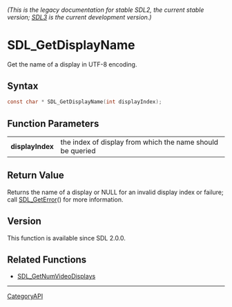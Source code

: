 ###### (This is the legacy documentation for stable SDL2, the current stable version; [SDL3](https://wiki.libsdl.org/SDL3/) is the current development version.)
# SDL_GetDisplayName

Get the name of a display in UTF-8 encoding.

## Syntax

```c
const char * SDL_GetDisplayName(int displayIndex);

```

## Function Parameters

|                      |                                                            |
| -------------------- | ---------------------------------------------------------- |
| **displayIndex**     | the index of display from which the name should be queried |

## Return Value

Returns the name of a display or NULL for an invalid display index or
failure; call [SDL_GetError](SDL_GetError)() for more information.

## Version

This function is available since SDL 2.0.0.

## Related Functions

* [SDL_GetNumVideoDisplays](SDL_GetNumVideoDisplays)

----
[CategoryAPI](CategoryAPI)

